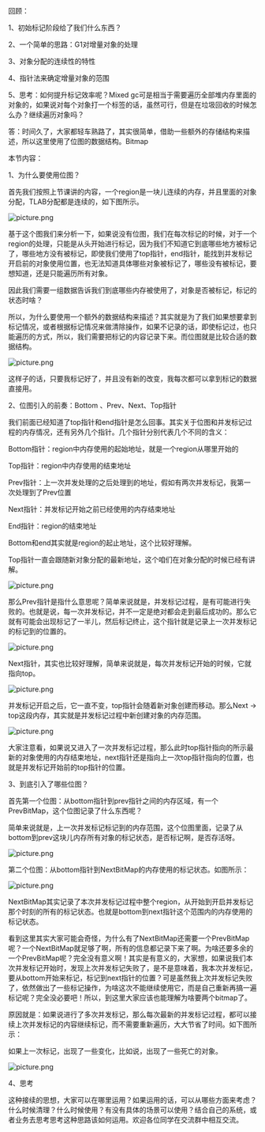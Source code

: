 回顾：

1、初始标记阶段给了我们什么东西？

2、一个简单的思路：G1对增量对象的处理

3、对象分配的连续性的特性

4、指针法来确定增量对象的范围

5、思考：如何提升标记效率呢？Mixed gc可是相当于需要遍历全部堆内存里面的对象的，如果说对每个对象打一个标签的话，虽然可行，但是在垃圾回收的时候怎么办？继续遍历对象吗？

答：时间久了，大家都轻车熟路了，其实很简单，借助一些额外的存储结构来描述，所以这里使用了位图的数据结构。Bitmap

 

本节内容：

1、为什么要使用位图？

首先我们按照上节课讲的内容，一个region是一块儿连续的内存，并且里面的对象分配，TLAB分配都是连续的，如下图所示。

![picture.png](http://wechatapppro-1252524126.cdn.xiaoeknow.com/image/ueditor/34449900_1641817510.png?imageView2/2/q/80%7CimageMogr2/ignore-error/1)

基于这个图我们来分析一下，如果说没有位图，我们在每次标记的时候，对于一个region的处理，只能是从头开始进行标记，因为我们不知道它到底哪些地方被标记了，哪些地方没有被标记，即使我们使用了top指针，end指针，能找到并发标记开启前的对象使用位置，也无法知道具体哪些对象被标记了，哪些没有被标记，要想知道，还是只能遍历所有对象。

因此我们需要一组数据告诉我们到底哪些内存被使用了，对象是否被标记，标记的状态时啥？

所以，为什么要使用一个额外的数据结构来描述？其实就是为了我们如果想要拿到标记情况，或者根据标记情况来做清除操作，如果不记录的话，即使标记过，也只能遍历的方式，所以，我们需要把标记的内容记录下来。而位图就是比较合适的数据结构。

![picture.png](http://wechatapppro-1252524126.cdn.xiaoeknow.com/image/ueditor/35515500_1641817510.png?imageView2/2/q/80%7CimageMogr2/ignore-error/1)

这样子的话，只要我标记好了，并且没有新的改变，我每次都可以拿到标记的数据直接用。

 

2、位图引入的前奏：Bottom 、Prev、Next、Top指针

我们前面已经知道了top指针和end指针是怎么回事。其实关于位图和并发标记过程的内存情况，还有另外几个指针。几个指针分别代表几个不同的含义：

 

Bottom指针：region中内存使用的起始地址，就是一个region从哪里开始的

Top指针：region中内存使用的结束地址

Prev指针：上一次并发处理的之后处理到的地址，假如有两次并发标记，我第一次处理到了Prev位置

Next指针：并发标记开始之前已经使用的内存结束地址

End指针：region的结束地址

Bottom和end其实就是region的起止地址，这个比较好理解。

Top指针一直会跟随新对象分配的最新地址，这个咱们在对象分配的时候已经有讲解。

![picture.png](http://wechatapppro-1252524126.cdn.xiaoeknow.com/image/ueditor/72080900_1641817510.png?imageView2/2/q/80%7CimageMogr2/ignore-error/1)

那么Prev指针是指什么意思呢？简单来说就是，并发标记过程，是有可能进行失败的。也就是说，每一次并发标记，并不一定是绝对都会走到最后成功的。那么它就有可能会出现标记了一半儿，然后标记终止，这个指针就是记录上一次并发标记的标记到的位置的。

![picture.png](http://wechatapppro-1252524126.cdn.xiaoeknow.com/image/ueditor/72076300_1641817510.png?imageView2/2/q/80%7CimageMogr2/ignore-error/1)

Next指针，其实也比较好理解，简单来说就是，每次并发标记开始的时候，它就指向top。

![picture.png](http://wechatapppro-1252524126.cdn.xiaoeknow.com/image/ueditor/74558700_1641817510.png?imageView2/2/q/80%7CimageMogr2/ignore-error/1)

并发标记开启之后，它一直不变，top指针会随着新对象创建而移动。那么Next -> top这段内存，其实就是并发标记过程中新创建对象的内存范围。

![picture.png](http://wechatapppro-1252524126.cdn.xiaoeknow.com/image/ueditor/74826600_1641817510.png?imageView2/2/q/80%7CimageMogr2/ignore-error/1)

大家注意看，如果说又进入了一次并发标记过程，那么此时top指针指向的所示最新的对象使用的内存结束地址，next指针还是指向上一次top指针指向的位置，也就是并发标记开始前的top指针的位置。

 

3、到底引入了哪些位图？

首先第一个位图：从bottom指针到prev指针之间的内存区域，有一个PrevBitMap，这个位图记录了什么东西呢？

简单来说就是，上一次并发标记标记到的内存范围，这个位图里面，记录了从bottom到prev这块儿内存所有对象的标记状态，是否标记啊，是否存活呀。

![picture.png](http://wechatapppro-1252524126.cdn.xiaoeknow.com/image/ueditor/77644200_1641817510.png?imageView2/2/q/80%7CimageMogr2/ignore-error/1)

第二个位图：从bottom指针到NextBitMap的内存使用的标记状态。如图所示：

![picture.png](http://wechatapppro-1252524126.cdn.xiaoeknow.com/image/ueditor/78343700_1641817510.png?imageView2/2/q/80%7CimageMogr2/ignore-error/1)

NextBitMap其实记录了本次并发标记过程中整个region，从开始到开启并发标记那个时刻的所有的标记状态。也就是bottom到next指针这个范围内的内存使用的标记状态。

看到这里其实大家可能会奇怪，为什么有了NextBitMap还需要一个PrevBitMap呢？一个NextBitMap就足够了啊，所有的信息都记录下来了啊。为啥还要多余的一个PrevBitMap呢？完全没有意义啊！其实是有意义的，大家想，如果说我们本次并发标记开始时，发现上次并发标记失败了，是不是意味着，我本次并发标记，要从bottom开始来标记，标记到next指针的位置？可是虽然我上次并发标记失败了，依然做出了一些标记操作，为啥这次不能继续使用它，而是自己重新再搞一遍标记呢？完全没必要吧！所以，到这里大家应该也能理解为啥要两个bitmap了。

原因就是：如果说进行了多次并发标记，那么每次最新的并发标记过程，都可以接续上次并发标记的内容继续标记，而不需要重新遍历，大大节省了时间。如下图所示：

如果上一次标记，出现了一些变化，比如说，出现了一些死亡的对象。

![picture.png](http://wechatapppro-1252524126.cdn.xiaoeknow.com/image/ueditor/78437800_1641817510.png?imageView2/2/q/80%7CimageMogr2/ignore-error/1)

4、思考

这种接续的思想，大家可以在哪里运用？如果运用的话，可以从哪些方面来考虑？什么时候清理？什么时候使用？有没有具体的场景可以使用？结合自己的系统，或者业务去思考思考这种思路该如何运用。欢迎各位同学在交流群中相互交流。